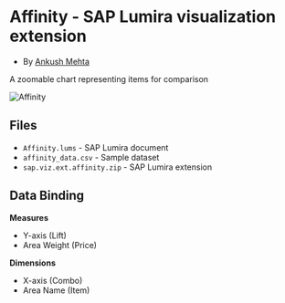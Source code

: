 Affinity - SAP Lumira visualization extension
=================================================
* By [Ankush Mehta](http://scn.sap.com/people/ankush.mehta)<br>

A zoomable chart representing items for comparison

![Affinity](https://github.com/SAP/lumira-extension-viz/blob/master/Affinity/affinity.gif)

Files
-----------
* `Affinity.lums` - SAP Lumira document
* `affinity_data.csv` - Sample dataset
* `sap.viz.ext.affinity.zip` - SAP Lumira extension

Data Binding
-------------
<strong>Measures</strong>
* Y-axis (Lift)
* Area Weight (Price)

<strong>Dimensions</strong>
* X-axis (Combo)
* Area Name (Item)

